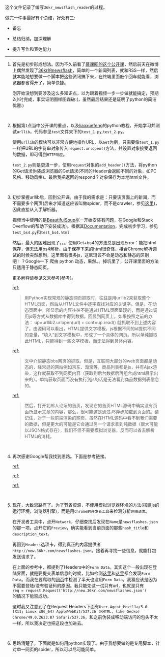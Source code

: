 这个文件记录了编写`36kr_newsflash_reader`的过程。

做完一件事最好有个总结，好处有三:

* 备忘

* 总结归纳，加深理解

* 提升写作和表达能力

---

1. 首先是初步形成想法。因为不久前看了[慕课网的这个公开课](http://www.imooc.com/learn/563)，然后前天在微博上偶然发现了[36kr的newsflash](http://new.36kr.com/newsflashes)，简单的一个新闻列表，就和RSS一样，然后就本能地想要做一个脚本把这些资讯搞下来，在终端里面敲个回车就能看，浏览器都省得开了，简单快捷。

	刚开始没想到要涉及这么多知识点，以为跟着视频一步一步做就能搞定，预期2小时完成，事实证明图样图森破:(，虽然最后结果还是证明了python的简洁优雅:)

<br/>

2. 根据第`1`点当中公开课的重点，以及[liaoxuefeng](http://www.liaoxuefeng.com/)的python教程，开始学习并测试`urllib`，代码参见`test`文件夹下的`test_1.py`,`test_2.py`。

	使用`urllib`的模块可以非常方便地操作URL，以`Get`为例，只需要像`test_1.py`一样把URL的字符串对象传入`request.urlopen()`方法，并设置对象接受返回的数据，即可得到`HTTP响应`。

	`test_2.py`则是更进一步，使用`request`对象的`add_header()`方法，将python的Get请求伪装成浏览器的Get请求(不同的Header会返回不同的对象，如PC风格、移动风格)。最后我把返回的respond？对象保存为本地html文件。

<br/>

3. 初步掌握urllib后，回到公开课，由于我的需求是：只要该页面上的新闻，而不需要多个网页(后来才知道这应该叫做spider，而不是crawler，参见[这里](http://www.admin5.com/article/20080825/100523.shtml))，因此直接从入手解析器。

	视频当中使用的是[BeautifulSoup4](https://www.crummy.com/software/BeautifulSoup/bs4/doc/)(一开始安装有问题，在Google和Stack Overflow的帮助下安装成功)。根据其[Documentation](https://www.crummy.com/software/BeautifulSoup/bs4/doc/)，完成初步学习，参见`test_bs4.py`和`test_bs4.html`

	然后，最大的困难出现了。。。使用Get+bs4的方法总是出现Error：能把html保存，但无法用bs4解析。由于保存下来的html很奇怪，接合Chrome解析调试的时候突然想到，这里面有很多js，这尼玛该不会是动态和静态的区别吧！？Google一下 爬虫 python 动态，果然。。掉坑里了，公开课里面的方法只适用于静态网页。

	更多解释请参见文末参考[参考]。

	[ref: ](http://www.ahlinux.com/python/15816.html)
	
	> 用Python实现常规的静态网页抓取时，往往是用urllib2来获取整个HTML页面，然后从HTML文件中逐字查找对应的关键字。但是，在动态页面中，所显示的内容往往不是通过HTML页面呈现的，而是通过调用js等方式从数据库中得到数据，回显到网页上。如果按照之前的办法： up=urllib2.urlopen(url) + cont=up.read() 就抓取不到上述内容了。由源码可以看出，HTML提供文字模板，js根据不同的id提供不同的变量，“填入”到文字模板中，形成了一个具体的网页。所以单纯抓取此HTML，只能得到一些文字模板，而无法得到具体内容。

	[ref: ](http://chenqx.github.io/2014/12/23/Spider-Advanced-for-Dynamic-Website-Crawling/)

	> 文中介绍静态bbs网页的抓取。但是，互联网大部分的web页面都是动态的，经常逛的网站例如京东、淘宝等，商品列表都是js，并有Ajax渲染，这样就获取不到网页内容（获取到后台数据后再组合成html展示出来的）。单纯获取页面而没有执行到js的话是无法看到商品数据列表信息的。

	[ref: ](https://www.zhihu.com/question/21471960/answer/81061538)

	> 然后，打开北邮人论坛的首页，发现它的首页HTML源码中确实没有页面所显示文章的内容，那么，很可能这是通过JS异步加载到页面的。请记住，对于一些前端渲染的网页，虽然在HTML源码中看不到我们需要的数据，但是更大的可能是它会通过另一个请求拿到纯数据（很大可能以JSON格式存在），我们不但不需要模拟浏览器，反而可以省去解析HTML的消耗。

<br/>

4. 再次感谢Google帮我找到思路。下面是参考链接。

	[ref: ](http://www.ahlinux.com/python/15816.html)

	[ref: ](https://www.zhihu.com/question/21471960/answer/81061538)

	[ref: ](http://xlzd.me/2015/12/19/python-crawler-04)

<br/>

5. 现在，大致思路有了。为了节省资源，不使用模拟浏览器环境的方法(搭建js的运行环境，浏览器引擎)，而是用`Chrome的开发者工具`来检测分析`网络请求`。

	在开发者工具中，点开`Network`，仔细查找后发现在`Name`是`newsflashes.json`的那一项，点开它的`Preview`，确实能看到当前页面的那些`hash_title`和`description_text`。

	再回到`Headers`选项卡，得到真正的内容提供者`http://new.36kr.com/newsflashes.json`。接着再寻找一些信息，就能打包发送请求了。

	在上面的参考中，都提到了Headers中的`Form Data`。其实这个一般出现在登陆界面，就是要提交表单信息的时候，比如检测[这里](https://passport.weibo.cn/signin/login?entry=mweibo&res=wel&wm=3349&r=http%3A%2F%2Fm.weibo.cn%2F)和[这里](https://www.zhihu.com/#signin)都会发现`Form Data`。而我在要爬取的[网页](http://new.36kr.com/newsflashes)中检测了半天也没用`Form Data`，我猜应该是因为不需要登陆/没有验证码的原因。我只能先试一试只有url，也就是只有  
	`req = request.Request('http://new.36kr.com/newsflashes.json')`  
	的情况下能否成功。

	这时我又注意到了在Request Headers下面有`User-Agent:Mozilla/5.0 (X11; Linux x86_64) AppleWebKit/537.36 (KHTML, like Gecko) Chrome/49.0.2623.87 Safari/537.36`，和之前伪装成移动端访问的包头不太一样，所以我决定也把这段也加进去。

<br/>

6. 思路清楚了，下面就是如何用python实现了。由于我想要做的是专用脚本，针对单一网页的spider，所以可以尽可能简单。









